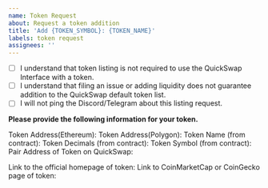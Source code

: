 ```yaml
---
name: Token Request
about: Request a token addition
title: 'Add {TOKEN_SYMBOL}: {TOKEN_NAME}'
labels: token request
assignees: ''
---
```


- [ ] I understand that token listing is not required to use the QuickSwap Interface with a token.
- [ ] I understand that filing an issue or adding liquidity does not guarantee addition to the QuickSwap default token list.
- [ ] I will not ping the Discord/Telegram about this listing request.

**Please provide the following information for your token.**

Token Address(Ethereum):
Token Address(Polygon):
Token Name (from contract): 
Token Decimals (from contract): 
Token Symbol (from contract): 
Pair Address of Token on QuickSwap: 

Link to the official homepage of token:
Link to CoinMarketCap or CoinGecko page of token: 

